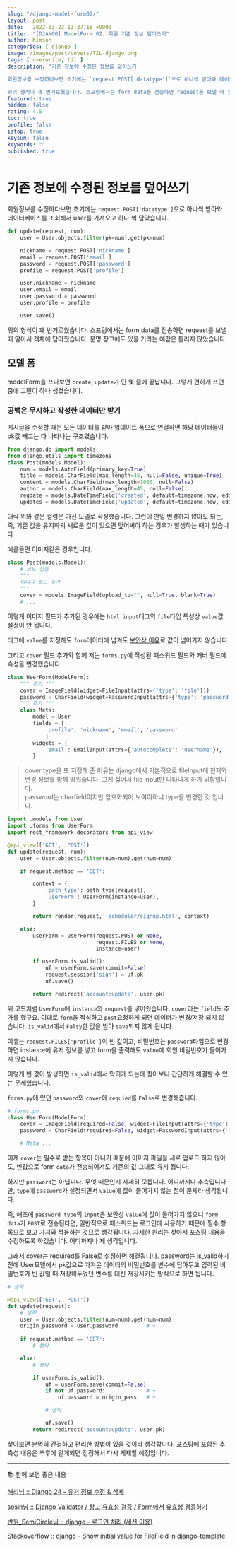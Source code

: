 ```yaml
---
slug: "/django-model-form02/"
layout: post
date:   2022-03-23 13:27:18 +0900
title:  "[DJANGO] ModelForm 02. 회원 기존 정보 덮어쓰기"
author: Kimson
categories: [ django ]
image: /images/post/covers/TIL-django.png
tags: [ overwrite, til ]
description: "기존 정보에 수정된 정보를 덮어쓰기

회원정보를 수정하다보면 초기에는 `request.POST['datatype']`으로 하나씩 받아와 데이터베이스를 조회해서 user를 가져오고 하나 씩 담았습니다.

위의 형식이 꽤 번거로웠습니다. 스프링에서는 form data를 전송하면 request를 보낼 때 알아서 객체에 담아줬습니다. 분명 장고에도 있을 거라는 예감은 틀리지 않았습니다."
featured: true
hidden: false
rating: 4.5
toc: true
profile: false
istop: true
keysum: false
keywords: ""
published: true
---
```


# 기존 정보에 수정된 정보를 덮어쓰기

회원정보를 수정하다보면 초기에는 `request.POST['datatype']`으로 하나씩 받아와 데이터베이스를 조회해서 user를 가져오고 하나 씩 담았습니다.

```python
def update(request, num):
    user = User.objects.filter(pk=num).get(pk=num)

    nickname = request.POST['nickname']
    email = request.POST['email']
    password = request.POST['password']
    profile = request.POST['profile']

    user.nickname = nickname
    user.email = email
    user.password = password
    user.profile = profile

    user.save()
```

위의 형식이 꽤 번거로웠습니다. 스프링에서는 form data를 전송하면 request를 보낼 때 알아서 객체에 담아줬습니다. 분명 장고에도 있을 거라는 예감은 틀리지 않았습니다.

## 모델 폼

modelForm을 쓰다보면 `create`, `update`가 단 몇 줄에 끝납니다. 그렇게 편하게 쓰던 중에 고민이 하나 생겼습니다.

### 공백은 무시하고 작성한 데이터만 받기

게시글을 수정할 때는 모든 데이터를 받아 업데이트 폼으로 연결하면 해당 데이터들이 pk값 빼고는 다 나타나는 구조였습니다.

```python
from django.db import models
from django.utils import timezone
class Post(models.Model):
    num = models.AutoField(primary_key=True)
    title = models.CharField(max_length=45, null=False, unique=True)
    content = models.CharField(max_length=1000, null=False)
    author = models.CharField(max_length=45, null=False)
    regdate = models.DateTimeField('created', default=timezone.now, editable=False, null=False, blank=False)
    updates = models.DateTimeField('updated', default=timezone.now, editable=False, null=False, blank=False)
```

대략 위와 같은 컬럼은 가진 모델로 작성했습니다. 그런데 만일 변경하지 않아도 되는, 즉, 기존 값을 유지하되 새로운 값이 있으면 덮어써야 하는 경우가 발생하는 때가 있습니다.

예를들면 이미지같은 경우입니다.

```python
class Post(models.Model):
    # 코드 상동
    """
    이미지 필드 추가
    """
    cover = models.ImageField(upload_to="", null=True, blank=True)
    # ...
```

이렇게 이미지 필드가 추가된 경우에는 `html input`태그의 `file`타입 특성상 `value`값 설정이 안 됩니다.

태그에 `value`를 지정해도 `form`데이터에 넘겨도 [보안상 이유](https://jkorpela.fi/forms/file.html#value)로 값이 넘어가지 않습니다.

그리고 `cover` 필드 추가와 함께 저는 `forms.py`에 작성된 패스워드 필드와 커버 필드에 속성을 변경했습니다.

```python
class UserForm(ModelForm):
    """ 추가 """
    cover = ImageField(widget=FileInput(attrs={'type': 'file'}))
    password = CharField(widget=PasswordInput(attrs={'type': 'password', 'autocomplete': 'current-password'}))
    """ 추가 """
    class Meta:
        model = User
        fields = [
            'profile', 'nickname', 'email', 'password'
            ]
        widgets = {
            'email': EmailInput(attrs={'autocomplete': 'username'}),
        }
```

> cover type을 또 지정해 준 이유는 django에서 기본적으로 fileInput에 현재와 변경 정보를 함께 띄워줍니다. 그게 싫어서 file input만 나타나게 하기 위함입니다.  
> password는 charfield이지만 암호화되어 보여야하니 type을 변경한 것 입니다.

```python
import .models from User
import .forms from UserForm
import rest_framework.decorators from api_view

@api_view(['GET', 'POST'])
def update(request, num):
    user = User.objects.filter(num=num).get(num=num)

    if request.method == 'GET':

        context = {
            'path_type': path_type(request),
            'userForm': UserForm(instance=user),
        }

        return render(request, 'scheduler/signup.html', context)

    else:
        userForm = UserForm(request.POST or None,
                            request.FILES or None,
                            instance=user)

        if userForm.is_valid():
            uf = userForm.save(commit=False)
            request.session['sign'] = uf.pk
            uf.save()

        return redirect('account:update', user.pk)
```

위 코드처럼 `UserForm`에 `instance`와 `request`를 넣어줬습니다. `cover`라는 `field`도 추가를 했구요. 이대로 `form`을 작성하고 `post`요청하게 되면 데이터가 변경/저장 되지 않습니다. `is_valid`에서 `Falsy`한 값을 받아 `save`되지 않게 됩니다.

이유는 `request.FILES['profile']`이 빈 값이고, 비밀번호는 `password`타입으로 변경하면 instance에 유저 정보를 넣고 form을 출력해도 `value`에 회원 비밀번호가 들어가지 않습니다.

이렇게 빈 값이 발생하면 `is_valid`에서 막히게 되는데 찾아보니 간단하게 해결할 수 있는 문제였습니다.

`forms.py`에 있던 `password`와 `cover`에 `requied`를 `False`로 변경해줍니다.

```python
# forms.py
class UserForm(ModelForm):
    cover = ImageField(required=False, widget=FileInput(attrs={'type': 'file'}))
    password = CharField(required=False, widget=PasswordInput(attrs={'type': 'password', 'autocomplete': 'current-password'}))

    # Meta ...
```

이제 `cover`는 필수로 받는 항목이 아니기 때문에 이미지 파일을 새로 업로드 하지 않아도, 빈값으로 form `data`가 전송되어져도 기존의 값 그대로 유지 됩니다.

하지만 `password`는 아닙니다. 무엇 때문인지 자세히 모릅니다. <span class="text-danger fw-bold">어디까지나 추측입니다만</span>, `type`에 `password`가 설정되면서 `value`에 값이 들어가지 않는 점이 문제라 생각됩니다.

즉, 애초에 `password type`의 `input`은 보안상 `value`에 값이 들어가지 않으니 `form data`가 `POST`로 전송된다면, 일반적으로 패스워드는 로그인에 사용하기 때문에 필수 항목으로 보고 가져와 적용하는 것으로 생각됩니다. 자세한 원리는 찾아서 포스팅 내용을 수정하도록 하겠습니다. 어디까지나 제 생각입니다.

그래서 cover는 required를 False로 설정하면 해결됩니다. password는 is_valid하기 전에 User모델에서 pk값으로 가져온 데이터의 비밀번호를 변수에 담아두고 입력된 비밀번호가 빈 값일 때 저장해두었던 변수를 대신 저장시키는 방식으로 하면 됩니다.

```python
# 생략

@api_view(['GET', 'POST'])
def update(request):
    # 생략
    user = User.objects.filter(num=num).get(num=num)
    origin_password = user.password         # +
    
    if request.method == 'GET':
        # 생략

    else:
        # 생략

        if userForm.is_valid():
            uf = userForm.save(commit=False)
            if not uf.password:             # +
                uf.password = origin_pass   # +

            # 생략

            uf.save()
        return redirect('account:update', user.pk)
```

찾아보면 분명히 간결하고 편리한 방법이 있을 것이라 생각합니다. 포스팅에 포함된 추측성 내용은 추후에 알게되면 정정해서 다시 게재할 예정입니다.

-----

📚 함께 보면 좋은 내용

[해리님 :: Django 24 - 유저 정보 수정 & 삭제](https://tothefullest08.github.io/django/2019/06/19/Django24_accounts4_update_delete_password/)

[sosin님 :: Django Validator / 장고 유효성 검증 / Form에서 유효성 검증하기](https://programmers-sosin.tistory.com/entry/Django-Validator-%EC%9E%A5%EA%B3%A0-%EC%9C%A0%ED%9A%A8%EC%84%B1-%EA%B2%80%EC%A6%9D-Form%EC%97%90%EC%84%9C-%EC%9C%A0%ED%9A%A8%EC%84%B1-%EA%B2%80%EC%A6%9D%ED%95%98%EA%B8%B0)

[반원_SemiCircle님 :: django - 로그인 처리 (세션 이용)](https://gosmcom.tistory.com/143)

[Stackoverflow :: django - Show initial value for FileField in django-template](https://stackoverflow.com/questions/37475302/show-initial-value-for-filefield-in-django-template)